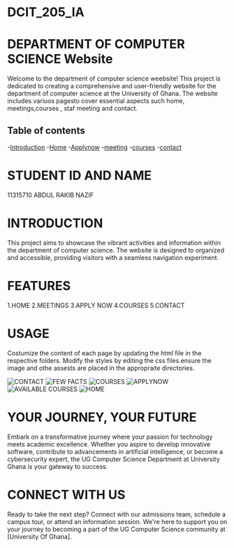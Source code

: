 # DCIT_205_IA


   # DEPARTMENT OF COMPUTER SCIENCE Website

Welcome to the department of computer science weebsite! This project is dedicated to creating a comprehensive and user-friendly website for the department of computer science at the University of Ghana. The website includes variuos pagesto cover essential aspects such home, meetings,courses  , staf meeting and contact.

## Table of contents
-[Introduction](#introduction)
-[Home](#home)
-[Applynow](#Applynow)
-[meeting](#meeting)
-[courses](#courses)
-[contact](#contact)

# STUDENT ID AND NAME 
11315710 ABDUL RAKIB NAZIF

# INTRODUCTION
This project aims to showcase the vibrant activities and information within the department of computer science. The website is designed to organized and accessible, providing visitors with a seamless navigation experiment.

# FEATURES
1.HOME
2.MEETINGS
3.APPLY NOW
4.COURSES
5.CONTACT

# USAGE
Costumize the content of each page by updating the html file in the respective folders. Modify the styles by editing the css files.ensure the image and othe assests are placed in the appropraite directories.

![CONTACT](<Screenshot (7).png>)
![FEW FACTS](<Screenshot (6).png>)
![COURSES](<Screenshot (5).png>)
![APPLYNOW](<Screenshot (4).png>)
![AVAILABLE COURSES](<Screenshot (3).png>)
![HOME](<Screenshot (2).png>)


# YOUR JOURNEY, YOUR FUTURE
Embark on a transformative journey where your passion for technology meets academic excellence. Whether you aspire to develop innovative software, contribute to advancements in artificial intelligence, or become a cybersecurity expert, the UG Computer Science Department at University Ghana is your gateway to success.


# CONNECT WITH US
Ready to take the next step? Connect with our admissions team, schedule a campus tour, or attend an information session. We're here to support you on your journey to becoming a part of the UG Computer Science community at [University Of Ghana].